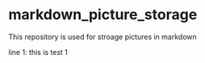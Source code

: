 # markdown_picture_storage
This repository is used for stroage pictures in markdown

line 1: this is test 1